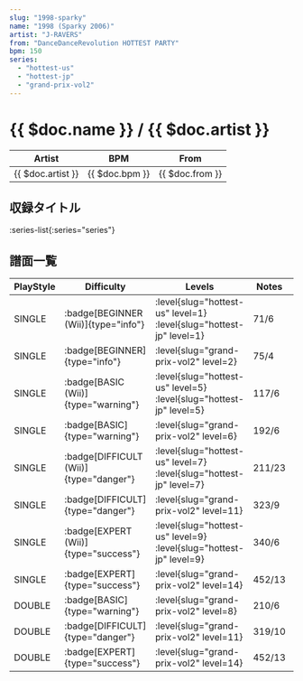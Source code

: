```yaml
---
slug: "1998-sparky"
name: "1998 (Sparky 2006)"
artist: "J-RAVERS"
from: "DanceDanceRevolution HOTTEST PARTY"
bpm: 150
series:
  - "hottest-us"
  - "hottest-jp"
  - "grand-prix-vol2"
---
```


# {{ $doc.name }} / {{ $doc.artist }}

|Artist|BPM|From|
|------|---|----|
|{{ $doc.artist }}|{{ $doc.bpm }}|{{ $doc.from }}|

## 収録タイトル

:series-list{:series="series"}

## 譜面一覧

|PlayStyle|Difficulty|Levels|Notes|Movie|
|---------|----------|------|-----|-----|
|SINGLE| :badge[BEGINNER (Wii)]{type="info"}|<div class="field is-grouped is-grouped-multiline"> :level{slug="hottest-us" level=1} :level{slug="hottest-jp" level=1}</div>|71/6||
|SINGLE| :badge[BEGINNER]{type="info"}|<div class="field is-grouped is-grouped-multiline"> :level{slug="grand-prix-vol2" level=2}</div>|75/4||
|SINGLE| :badge[BASIC (Wii)]{type="warning"}|<div class="field is-grouped is-grouped-multiline"> :level{slug="hottest-us" level=5} :level{slug="hottest-jp" level=5}</div>|117/6||
|SINGLE| :badge[BASIC]{type="warning"}|<div class="field is-grouped is-grouped-multiline"> :level{slug="grand-prix-vol2" level=6}</div>|192/6||
|SINGLE| :badge[DIFFICULT (Wii)]{type="danger"}|<div class="field is-grouped is-grouped-multiline"> :level{slug="hottest-us" level=7} :level{slug="hottest-jp" level=7}</div>|211/23||
|SINGLE| :badge[DIFFICULT]{type="danger"}|<div class="field is-grouped is-grouped-multiline"> :level{slug="grand-prix-vol2" level=11}</div>|323/9||
|SINGLE| :badge[EXPERT (Wii)]{type="success"}|<div class="field is-grouped is-grouped-multiline"> :level{slug="hottest-us" level=9} :level{slug="hottest-jp" level=9}</div>|340/6||
|SINGLE| :badge[EXPERT]{type="success"}|<div class="field is-grouped is-grouped-multiline"> :level{slug="grand-prix-vol2" level=14}</div>|452/13||
|DOUBLE| :badge[BASIC]{type="warning"}|<div class="field is-grouped is-grouped-multiline"> :level{slug="grand-prix-vol2" level=8}</div>|210/6||
|DOUBLE| :badge[DIFFICULT]{type="danger"}|<div class="field is-grouped is-grouped-multiline"> :level{slug="grand-prix-vol2" level=11}</div>|319/10||
|DOUBLE| :badge[EXPERT]{type="success"}|<div class="field is-grouped is-grouped-multiline"> :level{slug="grand-prix-vol2" level=14}</div>|452/13||
